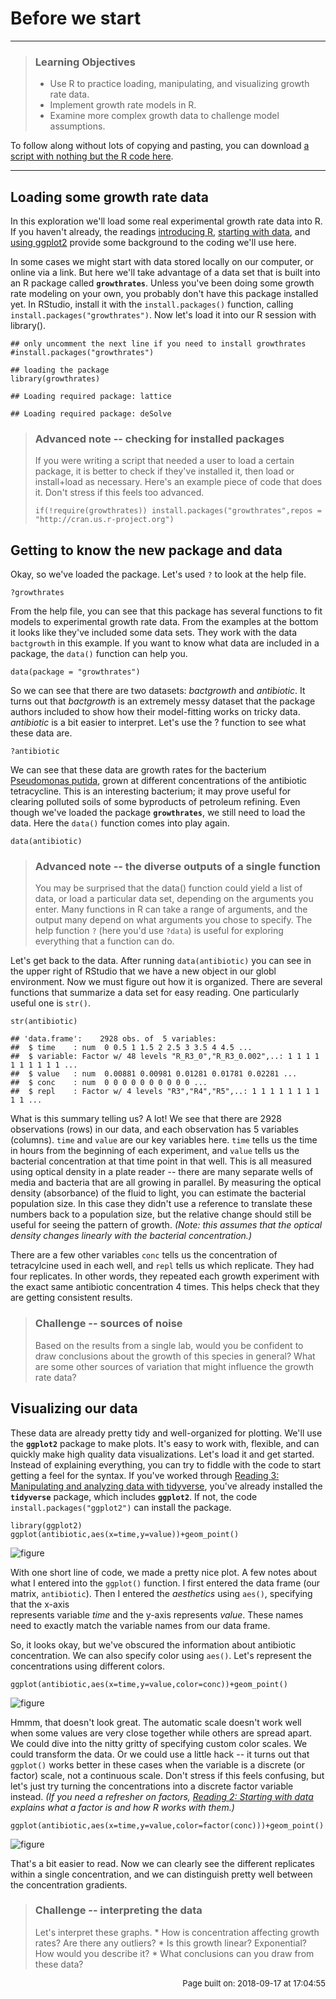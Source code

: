 Before we start
===============

------------------------------------------------------------------------

> ### Learning Objectives
>
> -   Use R to practice loading, manipulating, and visualizing growth
>     rate data.
> -   Implement growth rate models in R.
> -   Examine more complex growth data to challenge model assumptions.

To follow along without lots of copying and pasting, you can download [a
script with nothing but the R code
here](../scripts/E-01-growth-rates.R).

------------------------------------------------------------------------

Loading some growth rate data
-----------------------------

In this exploration we'll load some real experimental growth rate data
into R. If you haven't already, the readings [introducing
R](../readings/R-01-intro-to-r), [starting with
data](../readings/R-02-starting-with-data), and [using
ggplot2](../readings/R-04-visualization-ggplot2) provide some background
to the coding we'll use here.

In some cases we might start with data stored locally on our computer,
or online via a link. But here we'll take advantage of a data set that
is built into an R package called **`growthrates`**. Unless you've been
doing some growth rate modeling on your own, you probably don't have
this package installed yet. In RStudio, install it with the
`install.packages()` function, calling
`install.packages("growthrates")`. Now let's load it into our R session
with library().

``` {.r}
## only uncomment the next line if you need to install growthrates
#install.packages("growthrates")

## loading the package
library(growthrates)
```

    ## Loading required package: lattice

    ## Loading required package: deSolve

> ### Advanced note -- checking for installed packages
>
> If you were writing a script that needed a user to load a certain
> package, it is better to check if they've installed it, then load or
> install+load as necessary. Here's an example piece of code that does
> it. Don't stress if this feels too advanced.
>
> ``` {.r}
> if(!require(growthrates)) install.packages("growthrates",repos = "http://cran.us.r-project.org")
> ```

Getting to know the new package and data
----------------------------------------

Okay, so we've loaded the package. Let's used `?` to look at the help
file.

``` {.r}
?growthrates
```

From the help file, you can see that this package has several functions
to fit models to experimental growth rate data. From the examples at the
bottom it looks like they've included some data sets. They work with the
data `bactgrowth` in this example. If you want to know what data are
included in a package, the `data()` function can help you.

``` {.r}
data(package = "growthrates")
```

So we can see that there are two datasets: *bactgrowth* and
*antibiotic*. It turns out that *bactgrowth* is an extremely messy
dataset that the package authors included to show how their
model-fitting works on tricky data. *antibiotic* is a bit easier to
interpret. Let's use the ? function to see what these data are.

``` {.r}
?antibiotic
```

We can see that these data are growth rates for the bacterium
[Pseudomonas putida](https://en.wikipedia.org/wiki/Pseudomonas_putida),
grown at different concentrations of the antibiotic tetracycline. This
is an interesting bacterium; it may prove useful for clearing polluted
soils of some byproducts of petroleum refining. Even though we've loaded
the package **`growthrates`**, we still need to load the data. Here the
`data()` function comes into play again.

``` {.r}
data(antibiotic)
```

> ### Advanced note -- the diverse outputs of a single function
>
> You may be surprised that the data() function could yield a list of
> data, or load a particular data set, depending on the arguments you
> enter. Many functions in R can take a range of arguments, and the
> output many depend on what arguments you chose to specify. The help
> function `?` (here you'd use `?data`) is useful for exploring
> everything that a function can do.

Let's get back to the data. After running `data(antibiotic)` you can see
in the upper right of RStudio that we have a new object in our globl
environment. Now we must figure out how it is organized. There are
several functions that summarize a data set for easy reading. One
particularly useful one is `str()`.

``` {.r}
str(antibiotic)
```

    ## 'data.frame':    2928 obs. of  5 variables:
    ##  $ time    : num  0 0.5 1 1.5 2 2.5 3 3.5 4 4.5 ...
    ##  $ variable: Factor w/ 48 levels "R_R3_0","R_R3_0.002",..: 1 1 1 1 1 1 1 1 1 1 ...
    ##  $ value   : num  0.00881 0.00981 0.01281 0.01781 0.02281 ...
    ##  $ conc    : num  0 0 0 0 0 0 0 0 0 0 ...
    ##  $ repl    : Factor w/ 4 levels "R3","R4","R5",..: 1 1 1 1 1 1 1 1 1 1 ...

What is this summary telling us? A lot! We see that there are 2928
observations (rows) in our data, and each observation has 5 variables
(columns). `time` and `value` are our key variables here. `time` tells
us the time in hours from the beginning of each experiment, and `value`
tells us the bacterial concentration at that time point in that well.
This is all measured using optical density in a plate reader -- there
are many separate wells of media and bacteria that are all growing in
parallel. By measuring the optical density (absorbance) of the fluid to
light, you can estimate the bacterial population size. In this case they
didn't use a reference to translate these numbers back to a population
size, but the relative change should still be useful for seeing the
pattern of growth. *(Note: this assumes that the optical density changes
linearly with the bacterial concentration.)*

There are a few other variables `conc` tells us the concentration of
tetracylcine used in each well, and `repl` tells us which replicate.
They had four replicates. In other words, they repeated each growth
experiment with the exact same antibiotic concentration 4 times. This
helps check that they are getting consistent results.

> ### Challenge -- sources of noise
>
> Based on the results from a single lab, would you be confident to draw
> conclusions about the growth of this species in general? What are some
> other sources of variation that might influence the growth rate data?

Visualizing our data
--------------------

These data are already pretty tidy and well-organized for plotting.
We'll use the **`ggplot2`** package to make plots. It's easy to work
with, flexible, and can quickly make high quality data visualizations.
Let's load it and get started. Instead of explaining everything, you can
try to fiddle with the code to start getting a feel for the syntax. If
you've worked through [Reading 3: Manipulating and analyzing data with
tidyverse](../readings/R-03-dplyr), you've already installed the
**`tidyverse`** package, which includes **`ggplot2`**. If not, the code
`install.packages("ggplot2")` can install the package.

``` {.r}
library(ggplot2)
ggplot(antibiotic,aes(x=time,y=value))+geom_point()
```

![figure](E-01-growth-rates_files/figure-markdown/unnamed-chunk-9-1.png)

With one short line of code, we made a pretty nice plot. A few notes
about what I entered into the `ggplot()` function. I first entered the
data frame (our matrix, `antibiotic`). Then I entered the *aesthetics*
using `aes()`, specifying that the x-axis\
represents variable *time* and the y-axis represents *value*. These
names need to exactly match the variable names from our data frame.

So, it looks okay, but we've obscured the information about antibiotic
concentration. We can also specify color using `aes()`. Let's represent
the concentrations using different colors.

``` {.r}
ggplot(antibiotic,aes(x=time,y=value,color=conc))+geom_point()
```

![figure](E-01-growth-rates_files/figure-markdown/unnamed-chunk-10-1.png)

Hmmm, that doesn't look great. The automatic scale doesn't work well
when some values are very close together while others are spread apart.
We could dive into the nitty gritty of specifying custom color scales.
We could transform the data. Or we could use a little hack -- it turns
out that `ggplot()` works better in these cases when the variable is a
discrete (or factor) scale, not a continuous scale. Don't stress if this
feels confusing, but let's just try turning the concentrations into a
discrete factor variable instead. *(If you need a refresher on factors,
[Reading 2: Starting with data](../readings/R-02-starting-with-data)
explains what a factor is and how R works with them.)*

``` {.r}
ggplot(antibiotic,aes(x=time,y=value,color=factor(conc)))+geom_point()
```

![figure](E-01-growth-rates_files/figure-markdown/unnamed-chunk-11-1.png)

That's a bit easier to read. Now we can clearly see the different
replicates within a single concentration, and we can distinguish pretty
well between the concentration gradients.

> ### Challenge -- interpreting the data
>
> Let's interpret these graphs. \* How is concentration affecting growth
> rates? Are there any outliers? \* Is this growth linear? Exponential?
> How would you describe it? \* What conclusions can you draw from these
> data?

<p style="text-align: right; font-size: small;">
Page built on: 2018-09-17 at 17:04:55
</p>

